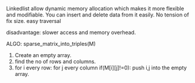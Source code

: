 Linkedlist allow dynamic memory allocation which makes it more flexible and modifiable.
You can insert and delete data from it easily.
No tension of fix size. easy traversal

disadvantage:
    slower access and memory overhead.

ALGO:
sparse_matrix_into_triples(M)
1. Create an empty array.
2. find the no of rows and columns.
3. for i every row:
    for j every column
        if(M[i][j]!=0):
            push i,j into the empty array.

